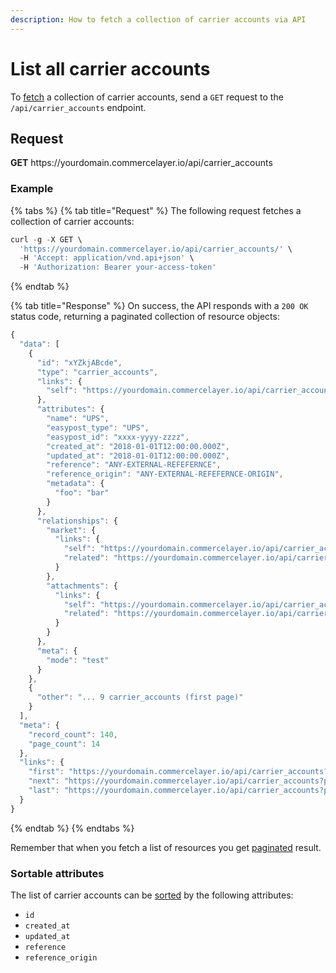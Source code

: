 ```yaml
---
description: How to fetch a collection of carrier accounts via API
---
```


# List all carrier accounts

To <a href="https://docs.commercelayer.io/developers/fetching-resources" target="_blank">fetch</a> a collection of carrier accounts, send a `GET` request to the `/api/carrier_accounts` endpoint.

## Request

**GET** https://<i></i>yourdomain.commercelayer.io/api/carrier_accounts

### **Example**

{% tabs %}
{% tab title="Request" %}
The following request fetches a collection of carrier accounts:

```javascript
curl -g -X GET \
  'https://yourdomain.commercelayer.io/api/carrier_accounts/' \
  -H 'Accept: application/vnd.api+json' \
  -H 'Authorization: Bearer your-access-token'
```
{% endtab %}

{% tab title="Response" %}
On success, the API responds with a `200 OK` status code, returning a paginated collection of resource objects:

```javascript
{
  "data": [
    {
      "id": "xYZkjABcde",
      "type": "carrier_accounts",
      "links": {
        "self": "https://yourdomain.commercelayer.io/api/carrier_accounts/xYZkjABcde"
      },
      "attributes": {
        "name": "UPS",
        "easypost_type": "UPS",
        "easypost_id": "xxxx-yyyy-zzzz",
        "created_at": "2018-01-01T12:00:00.000Z",
        "updated_at": "2018-01-01T12:00:00.000Z",
        "reference": "ANY-EXTERNAL-REFEFERNCE",
        "reference_origin": "ANY-EXTERNAL-REFEFERNCE-ORIGIN",
        "metadata": {
          "foo": "bar"
        }
      },
      "relationships": {
        "market": {
          "links": {
            "self": "https://yourdomain.commercelayer.io/api/carrier_accounts/xYZkjABcde/relationships/market",
            "related": "https://yourdomain.commercelayer.io/api/carrier_accounts/xYZkjABcde/market"
          }
        },
        "attachments": {
          "links": {
            "self": "https://yourdomain.commercelayer.io/api/carrier_accounts/xYZkjABcde/relationships/attachments",
            "related": "https://yourdomain.commercelayer.io/api/carrier_accounts/xYZkjABcde/attachments"
          }
        }
      },
      "meta": {
        "mode": "test"
      }
    },
    {
      "other": "... 9 carrier_accounts (first page)"
    }
  ],
  "meta": {
    "record_count": 140,
    "page_count": 14
  },
  "links": {
    "first": "https://yourdomain.commercelayer.io/api/carrier_accounts?page[number]=1&page[size]=10",
    "next": "https://yourdomain.commercelayer.io/api/carrier_accounts?page[number]=2&page[size]=10",
    "last": "https://yourdomain.commercelayer.io/api/carrier_accounts?page[number]=14&page[size]=10"
  }
}
```
{% endtab %}
{% endtabs %}

Remember that when you fetch a list of resources you get <a href="https://docs.commercelayer.io/developers/pagination" target="_blank">paginated</a> result.

### Sortable attributes

The list of carrier accounts can be <a href="https://docs.commercelayer.io/developers/sorting-results" target="_blank">sorted</a> by the following attributes:

* `id`
* `created_at`
* `updated_at`
* `reference`
* `reference_origin`

